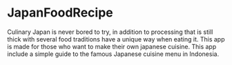 # JapanFoodRecipe

Culinary Japan is never bored to try, in addition to processing that is still thick with several food traditions have a unique way when eating it. This app is made for those who want to make their own japanese cuisine. This app include a simple guide to the famous Japanese cuisine menu in Indonesia.
